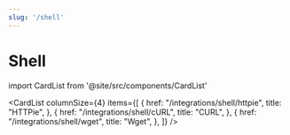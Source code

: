 ```yaml
---
slug: '/shell'
---
```


# Shell

import CardList from '@site/src/components/CardList'

<CardList
columnSize={4}
items={[
{
href: "/integrations/shell/httpie",
title: "HTTPie",
},
{
href: "/integrations/shell/cURL",
title: "CURL",
},
{
href: "/integrations/shell/wget",
title: "Wget",
},
]}
/>
